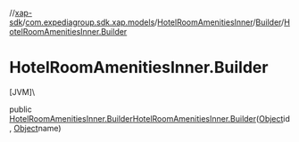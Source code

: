 //[xap-sdk](../../../../index.md)/[com.expediagroup.sdk.xap.models](../../index.md)/[HotelRoomAmenitiesInner](../index.md)/[Builder](index.md)/[HotelRoomAmenitiesInner.Builder](-hotel-room-amenities-inner.-builder.md)

# HotelRoomAmenitiesInner.Builder

[JVM]\

public [HotelRoomAmenitiesInner.Builder](index.md)[HotelRoomAmenitiesInner.Builder](-hotel-room-amenities-inner.-builder.md)([Object](https://docs.oracle.com/javase/8/docs/api/java/lang/Object.html)id, [Object](https://docs.oracle.com/javase/8/docs/api/java/lang/Object.html)name)
